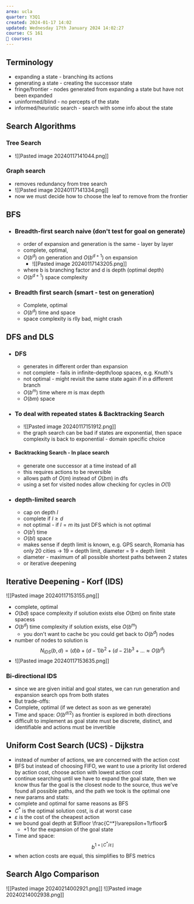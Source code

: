 ```yaml
---
area: ucla
quarter: Y3Q1
created: 2024-01-17 14:02
updated: Wednesday 17th January 2024 14:02:27
course: CS 161
📕 courses:
---
```

## Terminology
- expanding a state - branching its actions
- generating a state - creating the successor state
- fringe/frontier - nodes generated from expanding a state but have not been expanded
- uninformed/blind - no percepts of the state
- informed/heuristic search - search with some info about the state
## Search Algorithms
### Tree Search
- ![[Pasted image 20240117141044.png]]
### Graph search
- removes redundancy from tree search
- ![[Pasted image 20240117141334.png]]
- now we must decide how to choose the leaf to remove from the frontier
## BFS
- ### Breadth-first search naive (don't test for goal on generate)
	- order of expansion and generation is the same - layer by layer
	- complete, optimal, 
	- $O(b^d)$ on generation and $O(b^{d+1})$ on expansion
		- ![[Pasted image 20240117143205.png]]
	- where b is branching factor and d is depth (optimal depth)
	- $O(b^{d+1})$ space complexity
- ### Breadth first search (smart - test on generation)
	- Complete, optimal
	- $O(b^d)$ time and space
	- space complexity is rlly bad, might crash
## DFS and DLS
- ### DFS
	- generates in different order than expansion
	- not complete - fails in infinite-depth/loop spaces, e.g. Knuth's
	- not optimal - might revisit the same state again if in a different branch
	- $O(b^m)$ time where $m$ is max depth
	- $O(bm)$ space
- ### To deal with repeated states & Backtracking Search
	- ![[Pasted image 20240117151912.png]]
	- the graph search can be bad if states are exponential, then space complexity is back to exponential - domain specific choice
- #### Backtracking Search - In place search
	- generate one successor at a time instead of all
	- this requires actions to be reversible
	- allows path of $O(m)$ instead of $O(bm)$ in dfs
	- using a set for visited nodes allow checking for cycles in $O(1)$
- ### depth-limited search
	- cap on depth $l$
	- complete if $l \ge d$
	- not optimal - if $l=m$ its just DFS which is not optimal
	- $O(b^l)$ time
	- $O(bl)$ space
	- makes sense if depth limit is known, e.g. GPS search, Romania has only 20 cities -> 19 = depth limit, diameter = 9 = depth limit
	- diameter - maximum of all possible shortest paths between 2 states
	- or iterative deepening
## Iterative Deepening - Korf (IDS)
![[Pasted image 20240117153155.png]]
- complete, optimal
- $O(bd)$ space complexity if solution exists else $O(bm)$ on finite state spacess
- $O(b^d)$ time complexity if solution exists, else $O(b^m)$
	- you don't want to cache bc you could get back to $O(b^d)$ nodes
- number of nodes to solution is $$N_{IDS}(b,d)=(d)b+(d-1)b^2+(d-2)b^3+...\approx O(b^d)$$
- ![[Pasted image 20240117153635.png]]
### Bi-directional IDS
- since we are given initial and goal states, we can run generation and expansion search ops from both states
- But trade-offs:
- Complete, optimal (if we detect as soon as we generate)
- Time and space: $O(b^{d/2})$ as frontier is explored in both directions
- difficult to implement as goal state must be discrete, distinct, and identifiable and actions must be invertible
## Uniform Cost Search (UCS) - Dijkstra
- instead of number of actions, we are concerned with the action cost
- BFS but instead of choosing FIFO, we want to use a priority list ordered by action cost, choose action with lowest action cost
- continue searching until we have to expand the goal state, then we know thus far the goal is the closest node to the source, thus we've found all possible paths, and the path we took is the optimal one
- new params and stats:
- complete and optimal for same reasons as BFS
- $C^*$ is the optimal solution cost, is $d$ at worst case
- $\varepsilon$ is the cost of the cheapest action
- we bound goal depth at $\lfloor \frac{C^*}\varepsilon+1\rfloor$
	- +1 for the expansion of the goal state
- Time and space: $$b^{1+\lfloor C^*/\varepsilon\rfloor}$$
- when action costs are equal, this simplifies to BFS metrics
## Search Algo Comparison
![[Pasted image 20240214002921.png]]
![[Pasted image 20240214002938.png]]